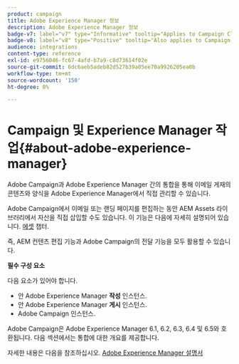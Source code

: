 ```yaml
---
product: campaign
title: Adobe Experience Manager 정보
description: Adobe Experience Manager 정보
badge-v7: label="v7" type="Informative" tooltip="Applies to Campaign Classic v7"
badge-v8: label="v8" type="Positive" tooltip="Also applies to Campaign v8"
audience: integrations
content-type: reference
exl-id: e9756046-fc67-4afd-b7a9-c8d73614f02e
source-git-commit: 6dc6aeb5adeb82d527b39a05ee70a9926205ea0b
workflow-type: tm+mt
source-wordcount: '150'
ht-degree: 0%

---
```


# Campaign 및 Experience Manager 작업{#about-adobe-experience-manager}



Adobe Campaign과 Adobe Experience Manager 간의 통합을 통해 이메일 게재의 콘텐츠와 양식을 Adobe Experience Manager에서 직접 관리할 수 있습니다.

Adobe Campaign에서 이메일 또는 랜딩 페이지를 편집하는 동안 AEM Assets 라이브러리에서 자산을 직접 삽입할 수도 있습니다. 이 기능은 다음에 자세히 설명되어 있습니다. [에셋](../../integrations/using/sharing-assets-with-adobe-experience-cloud.md) 챕터.

즉, AEM 컨텐츠 편집 기능과 Adobe Campaign의 전달 기능을 모두 활용할 수 있습니다.

**필수 구성 요소**

다음 요소가 있어야 합니다.

* 안 Adobe Experience Manager **작성** 인스턴스.
* 안 Adobe Experience Manager **게시** 인스턴스.
* Adobe Campaign 인스턴스.

Adobe Campaign은 Adobe Experience Manager 6.1, 6.2, 6.3, 6.4 및 6.5와 호환됩니다. 다음 섹션에서는 통합에 대한 개요를 제공합니다.

자세한 내용은 다음을 참조하십시오. [Adobe Experience Manager 설명서](https://experienceleague.adobe.com/docs/experience-manager-65/classic-ui/campaign/classic-personalization-ac-campaign.html)
